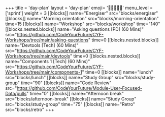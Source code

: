 +++
title = 'day-plan'
layout = 'day-plan'
emoji= '🧑🏾‍🤝‍🧑🏾'
menu_level = ['sprint']
weight = 3
[[blocks]]
name="Energiser"
src="blocks/energiser"
[[blocks]]
name="Morning orientation"
src="blocks/morning-orientation"
time=15
[[blocks]]
name="Workshop"
src="blocks/workshop"
time="140"
  [[blocks.nested.blocks]]
    name="Asking questions [PD] (60 Mins)"
    src="https://github.com/CodeYourFuture/CYF-Workshops/tree/main/asking-questions"
    time=0
  [[blocks.nested.blocks]]
    name="Devtools [Tech] (60 Mins)"
    src="https://github.com/CodeYourFuture/CYF-Workshops/tree/main/devtools"
    time=0
  [[blocks.nested.blocks]]
    name="Components 1 [Tech] (60 Mins)"
    src="https://github.com/CodeYourFuture/CYF-Workshops/tree/main/components-1"
    time=0
[[blocks]]
name="lunch"
src="blocks/lunch"
[[blocks]]
name="Study Group"
src="blocks/study-group"
time="90"
[[blocks]]
name="Code Review"
src="https://github.com/CodeYourFuture/Module-User-Focused-Data/pulls"
time="0"
[[blocks]]
name="Afternoon break"
src="blocks/afternoon-break"
[[blocks]]
name="Study Group"
src="blocks/study-group"
time="75"
[[blocks]]
name="Retro"
src="blocks/retro"
+++
